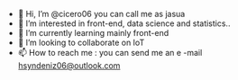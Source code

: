 - 👋 Hi, I’m @cicero06 you can call me as jasua 
- 👀 I’m interested in front-end, data science and statistics..
- 🌱 I’m currently learning mainly front-end
- 💞️ I’m looking to collaborate on IoT
- 📫 How to reach me : you can send me an e -mail hsyndeniz06@outlook.com

<!---
cicero06/cicero06 is a ✨ special ✨ repository because its `README.md` (this file) appears on your GitHub profile.
You can click the Preview link to take a look at your changes.
--->
